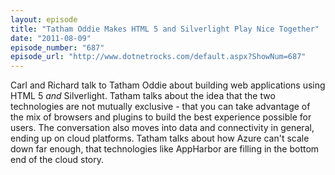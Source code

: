 ```yaml
---
layout: episode
title: "Tatham Oddie Makes HTML 5 and Silverlight Play Nice Together"
date: "2011-08-09"
episode_number: "687"
episode_url: "http://www.dotnetrocks.com/default.aspx?ShowNum=687"
---
```


Carl and Richard talk to Tatham Oddie about building web applications using HTML 5 *and* Silverlight. Tatham talks about the idea that the two technologies are not mutually exclusive - that you can take advantage of the mix of browsers and plugins to build the best experience possible for users. The conversation also moves into data and connectivity in general, ending up on cloud platforms. Tatham talks about how Azure can't scale down far enough, that technologies like AppHarbor are filling in the bottom end of the cloud story.
